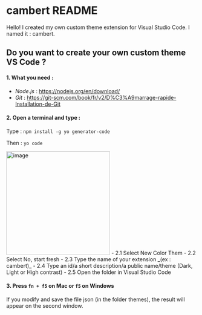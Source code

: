 # cambert README

Hello!
I created my own custom theme extension for Visual Studio Code. I named it : cambert.

## Do you want to create your own custom theme VS Code ?

#### 1. What you need :
- _Node.js_ : https://nodejs.org/en/download/
- _Git_ : https://git-scm.com/book/fr/v2/D%C3%A9marrage-rapide-Installation-de-Git

#### 2. Open a terminal and type : 
Type : `npm install -g yo generator-code`

Then : 
`yo code`


<img width="274" alt="image" src="https://user-images.githubusercontent.com/60038113/190916202-f173cdfc-ad23-4280-b3e8-f13778ea1b8d.png">
   - 2.1 Select New Color Them 
   - 2.2 Select No, start fresh
   - 2.3 Type the name of your extension _(ex : cambert)_
   - 2.4 Type an id/a short description/a public name/theme (Dark, Light or High contrast)
   - 2.5 Open the folder in Visual Studio Code

#### 3. Press `fn + f5` on Mac or `f5` on Windows
If you modify and save the file json (in the folder themes), the result will appear on the second window.








